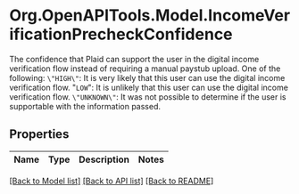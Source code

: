 # Org.OpenAPITools.Model.IncomeVerificationPrecheckConfidence
The confidence that Plaid can support the user in the digital income verification flow instead of requiring a manual paystub upload. One of the following:  `\"HIGH\"`: It is very likely that this user can use the digital income verification flow.  \"`LOW`\": It is unlikely that this user can use the digital income verification flow.  `\"UNKNOWN\"`: It was not possible to determine if the user is supportable with the information passed.

## Properties

Name | Type | Description | Notes
------------ | ------------- | ------------- | -------------

[[Back to Model list]](../README.md#documentation-for-models) [[Back to API list]](../README.md#documentation-for-api-endpoints) [[Back to README]](../README.md)

